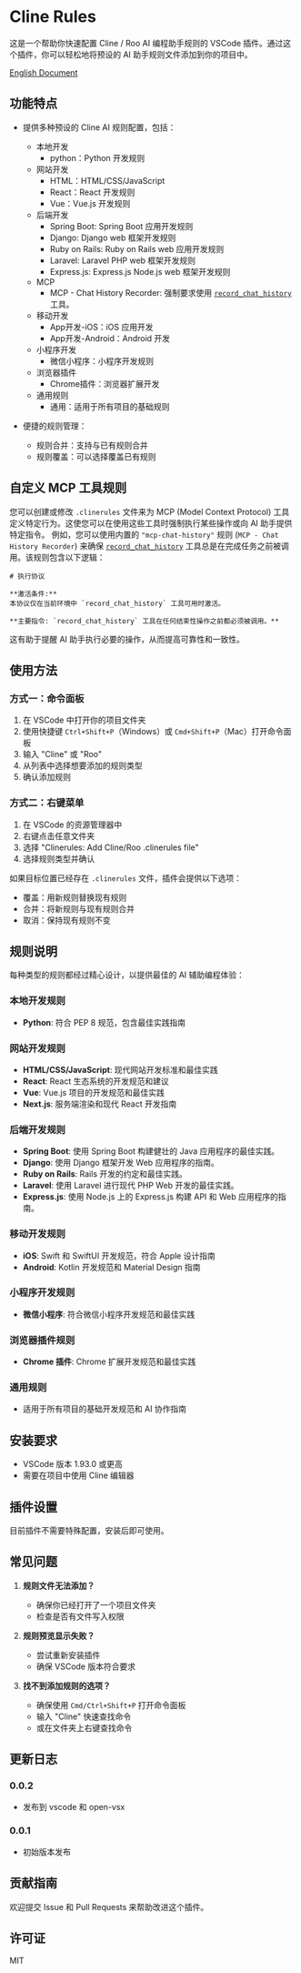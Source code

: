 # Cline Rules

这是一个帮助你快速配置 Cline / Roo AI 编程助手规则的 VSCode 插件。通过这个插件，你可以轻松地将预设的 AI 助手规则文件添加到你的项目中。

[English Document](README-en.md)

## 功能特点

- 提供多种预设的 Cline AI 规则配置，包括：

  - 本地开发
    - python：Python 开发规则
  - 网站开发
    - HTML：HTML/CSS/JavaScript
    - React：React 开发规则
    - Vue：Vue.js 开发规则
  - 后端开发
    - Spring Boot: Spring Boot 应用开发规则
    - Django: Django web 框架开发规则
    - Ruby on Rails: Ruby on Rails web 应用开发规则
    - Laravel: Laravel PHP web 框架开发规则
    - Express.js: Express.js Node.js web 框架开发规则
  - MCP
    - MCP - Chat History Recorder: 强制要求使用 [`record_chat_history`](https://github.com/henryalps/chat-history-recorder-mcp) 工具。
  - 移动开发
    - App开发-iOS：iOS 应用开发
    - App开发-Android：Android 开发
  - 小程序开发
    - 微信小程序：小程序开发规则
  - 浏览器插件
    - Chrome插件：浏览器扩展开发
  - 通用规则
    - 通用：适用于所有项目的基础规则
- 便捷的规则管理：

  - 规则合并：支持与已有规则合并
  - 规则覆盖：可以选择覆盖已有规则

## 自定义 MCP 工具规则

您可以创建或修改 `.clinerules` 文件来为 MCP (Model Context Protocol) 工具定义特定行为。这使您可以在使用这些工具时强制执行某些操作或向 AI 助手提供特定指令。
例如，您可以使用内置的 `"mcp-chat-history"` 规则 (`MCP - Chat History Recorder`) 来确保 [`record_chat_history`](https://github.com/henryalps/chat-history-recorder-mcp) 工具总是在完成任务之前被调用。该规则包含以下逻辑：


```
# 执行协议

**激活条件:**
本协议仅在当前环境中 `record_chat_history` 工具可用时激活。

**主要指令: `record_chat_history` 工具在任何结束性操作之前都必须被调用。**
```

这有助于提醒 AI 助手执行必要的操作，从而提高可靠性和一致性。

## 使用方法

### 方式一：命令面板

1. 在 VSCode 中打开你的项目文件夹
2. 使用快捷键 `Ctrl+Shift+P`（Windows）或 `Cmd+Shift+P`（Mac）打开命令面板
3. 输入 "Cline" 或 "Roo"
4. 从列表中选择想要添加的规则类型
5. 确认添加规则

### 方式二：右键菜单

1. 在 VSCode 的资源管理器中
2. 右键点击任意文件夹
3. 选择 "Clinerules: Add Cline/Roo .clinerules file"
4. 选择规则类型并确认

如果目标位置已经存在 `.clinerules` 文件，插件会提供以下选项：

- 覆盖：用新规则替换现有规则
- 合并：将新规则与现有规则合并
- 取消：保持现有规则不变

## 规则说明

每种类型的规则都经过精心设计，以提供最佳的 AI 辅助编程体验：

### 本地开发规则

- **Python**: 符合 PEP 8 规范，包含最佳实践指南

### 网站开发规则

- **HTML/CSS/JavaScript**: 现代网站开发标准和最佳实践
- **React**: React 生态系统的开发规范和建议
- **Vue**: Vue.js 项目的开发规范和最佳实践
- **Next.js**: 服务端渲染和现代 React 开发指南

### 后端开发规则

- **Spring Boot**: 使用 Spring Boot 构建健壮的 Java 应用程序的最佳实践。
- **Django**: 使用 Django 框架开发 Web 应用程序的指南。
- **Ruby on Rails**: Rails 开发的约定和最佳实践。
- **Laravel**: 使用 Laravel 进行现代 PHP Web 开发的最佳实践。
- **Express.js**: 使用 Node.js 上的 Express.js 构建 API 和 Web 应用程序的指南。

### 移动开发规则

- **iOS**: Swift 和 SwiftUI 开发规范，符合 Apple 设计指南
- **Android**: Kotlin 开发规范和 Material Design 指南

### 小程序开发规则

- **微信小程序**: 符合微信小程序开发规范和最佳实践

### 浏览器插件规则

- **Chrome 插件**: Chrome 扩展开发规范和最佳实践

### 通用规则

- 适用于所有项目的基础开发规范和 AI 协作指南

## 安装要求

- VSCode 版本 1.93.0 或更高
- 需要在项目中使用 Cline 编辑器

## 插件设置

目前插件不需要特殊配置，安装后即可使用。

## 常见问题

1. **规则文件无法添加？**

   - 确保你已经打开了一个项目文件夹
   - 检查是否有文件写入权限
2. **规则预览显示失败？**

   - 尝试重新安装插件
   - 确保 VSCode 版本符合要求
3. **找不到添加规则的选项？**

   - 确保使用 `Cmd/Ctrl+Shift+P` 打开命令面板
   - 输入 "Cline" 快速查找命令
   - 或在文件夹上右键查找命令

## 更新日志

### 0.0.2

- 发布到 vscode 和 open-vsx

### 0.0.1

- 初始版本发布

## 贡献指南

欢迎提交 Issue 和 Pull Requests 来帮助改进这个插件。

## 许可证

MIT

